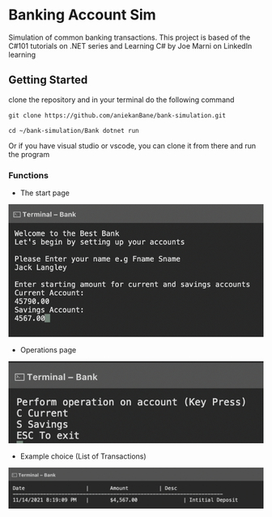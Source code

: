 # Banking Account Sim
Simulation of common banking transactions.
This project is based of the C#101 tutorials on .NET series and Learning C# by Joe Marni on LinkedIn learning

## Getting Started
clone the repository and in your terminal do the following command

```
git clone https://github.com/aniekanBane/bank-simulation.git
```
```
cd ~/bank-simulation/Bank dotnet run
```
Or if you have visual studio or vscode, you can clone it from there and run the program

### Functions
- The start page

![startpage](https://github.com/aniekanBane/bank-simulation/blob/master/Bank/Images/start.png)

- Operations page

![accounts](https://github.com/aniekanBane/bank-simulation/blob/master/Bank/Images/accounts.png)

- Example choice (List of Transactions)

![transcastions](https://github.com/aniekanBane/bank-simulation/blob/master/Bank/Images/Transactions.png)
